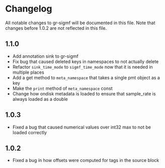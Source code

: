 # Changelog
All notable changes to gr-sigmf will be documented in this file.
Note that changes before 1.0.2 are not reflected in this file.

## 1.1.0

* Add annotation sink to gr-sigmf
* Fix bug that caused deleted keys in namespaces to not actually delete
* Refactor `sink_time_mode` to `sigmf_time_mode` now that it is needed in multiple places
* Add a get method to `meta_namespace` that takes a single pmt object as a key
* Make the `print` method of `meta_namespace` const
* Change how ondisk metadata is loaded to ensure that sample_rate is always loaded as a double


## 1.0.3

* Fixed a bug that caused numerical values over int32 max to not be loaded correctly

## 1.0.2

* Fixed a bug in how offsets were computed for tags in the source block